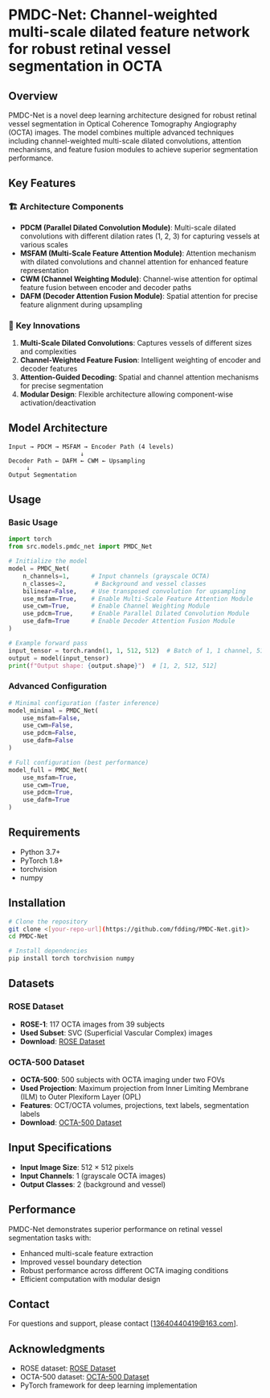 # PMDC-Net: Channel-weighted multi-scale dilated feature network for robust retinal vessel segmentation in OCTA

## Overview

PMDC-Net is a novel deep learning architecture designed for robust retinal vessel segmentation in Optical Coherence Tomography Angiography (OCTA) images. The model combines multiple advanced techniques including channel-weighted multi-scale dilated convolutions, attention mechanisms, and feature fusion modules to achieve superior segmentation performance.

## Key Features

### 🏗️ **Architecture Components**

- **PDCM (Parallel Dilated Convolution Module)**: Multi-scale dilated convolutions with different dilation rates (1, 2, 3) for capturing vessels at various scales
- **MSFAM (Multi-Scale Feature Attention Module)**: Attention mechanism with dilated convolutions and channel attention for enhanced feature representation
- **CWM (Channel Weighting Module)**: Channel-wise attention for optimal feature fusion between encoder and decoder paths
- **DAFM (Decoder Attention Fusion Module)**: Spatial attention for precise feature alignment during upsampling

### 🎯 **Key Innovations**

1. **Multi-Scale Dilated Convolutions**: Captures vessels of different sizes and complexities
2. **Channel-Weighted Feature Fusion**: Intelligent weighting of encoder and decoder features
3. **Attention-Guided Decoding**: Spatial and channel attention mechanisms for precise segmentation
4. **Modular Design**: Flexible architecture allowing component-wise activation/deactivation

## Model Architecture

```
Input → PDCM → MSFAM → Encoder Path (4 levels)
                    ↓
Decoder Path ← DAFM ← CWM ← Upsampling
     ↓
Output Segmentation
```

## Usage

### Basic Usage

```python
import torch
from src.models.pmdc_net import PMDC_Net

# Initialize the model
model = PMDC_Net(
    n_channels=1,      # Input channels (grayscale OCTA)
    n_classes=2,        # Background and vessel classes
    bilinear=False,    # Use transposed convolution for upsampling
    use_msfam=True,    # Enable Multi-Scale Feature Attention Module
    use_cwm=True,      # Enable Channel Weighting Module
    use_pdcm=True,     # Enable Parallel Dilated Convolution Module
    use_dafm=True      # Enable Decoder Attention Fusion Module
)

# Example forward pass
input_tensor = torch.randn(1, 1, 512, 512)  # Batch of 1, 1 channel, 512x512 images
output = model(input_tensor)
print(f"Output shape: {output.shape}")  # [1, 2, 512, 512]
```

### Advanced Configuration

```python
# Minimal configuration (faster inference)
model_minimal = PMDC_Net(
    use_msfam=False,
    use_cwm=False,
    use_pdcm=False,
    use_dafm=False
)

# Full configuration (best performance)
model_full = PMDC_Net(
    use_msfam=True,
    use_cwm=True,
    use_pdcm=True,
    use_dafm=True
)
```

## Requirements

- Python 3.7+
- PyTorch 1.8+
- torchvision
- numpy

## Installation

```bash
# Clone the repository
git clone <[your-repo-url](https://github.com/fdding/PMDC-Net.git)>
cd PMDC-Net

# Install dependencies
pip install torch torchvision numpy
```

## Datasets

### ROSE Dataset
- **ROSE-1**: 117 OCTA images from 39 subjects
- **Used Subset**: SVC (Superficial Vascular Complex) images
- **Download**: [ROSE Dataset](https://imed.nimte.ac.cn/dataofrose.html)

### OCTA-500 Dataset
- **OCTA-500**: 500 subjects with OCTA imaging under two FOVs
- **Used Projection**: Maximum projection from Inner Limiting Membrane (ILM) to Outer Plexiform Layer (OPL)
- **Features**: OCT/OCTA volumes, projections, text labels, segmentation labels
- **Download**: [OCTA-500 Dataset](https://ieee-dataport.org/open-access/octa-500)

## Input Specifications

- **Input Image Size**: 512 × 512 pixels
- **Input Channels**: 1 (grayscale OCTA images)
- **Output Classes**: 2 (background and vessel)

## Performance

PMDC-Net demonstrates superior performance on retinal vessel segmentation tasks with:
- Enhanced multi-scale feature extraction
- Improved vessel boundary detection
- Robust performance across different OCTA imaging conditions
- Efficient computation with modular design

## Contact

For questions and support, please contact [13640440419@163.com].

## Acknowledgments
- ROSE dataset: [ROSE Dataset](https://imed.nimte.ac.cn/dataofrose.html)
- OCTA-500 dataset: [OCTA-500 Dataset](https://ieee-dataport.org/open-access/octa-500)
- PyTorch framework for deep learning implementation
